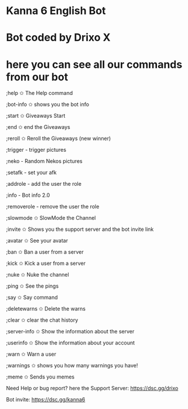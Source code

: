 # Kanna 6 English Bot
# Bot coded by Drixo X
# here you can see all our commands from our bot

;help ✩ The Help command

;bot-info ✩ shows you the bot info

;start ✩ Giveaways Start

;end ✩ end the Giveaways

;reroll ✩ Reroll the Giveaways (new winner)

;trigger - trigger pictures

;neko - Random Nekos pictures

;setafk - set your afk

;addrole - add the user the role

;info - Bot info 2.0

;removerole - remove the user the role

;slowmode ✩ SlowMode the Channel

;invite ✩ Shows you the support server and the bot invite link

;avatar ✩ See your avatar

;ban ✩ Ban a user from a server

;kick ✩ Kick a user from a server

;nuke ✩ Nuke the channel

;ping ✩ See the pings

;say ✩ Say command

;deletewarns ✩ Delete the warns

;clear ✩ clear the chat history

;server-info ✩ Show the information about the server

;userinfo ✩ Show the information about your account

;warn ✩ Warn a user

;warnings ✩ shows you how many warnings you have!

;meme ✩ Sends you memes

Need Help or bug report? here the Support Server: https://dsc.gg/drixo

Bot invite: https://dsc.gg/kanna6
